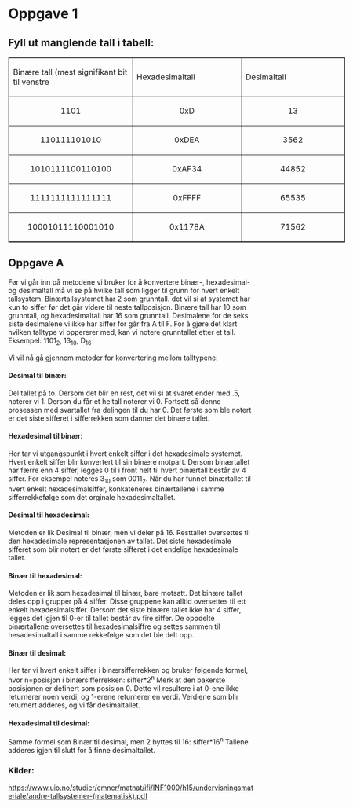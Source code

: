 # Oppgave 1


## Fyll ut manglende tall i tabell:
  <table style="width: 687px;" border="1">
  <tbody>
  <tr>
<td style="width: 250px;">
<p>Binære tall (mest signifikant bit til venstre</p>
</td>
<td style="width: 250px;">
<p>Hexadesimaltall</p>
</td>
<td style="width: 250px;">
<p>Desimaltall</p>
</td>
</tr>
<tr>
<td style="width: 200px; text-align: center;">
<p>1101</p>
</td>
<td style="width: 200px; text-align: center;">
<p>0xD</p>
</td>
<td style="width: 200px; text-align: center;">
<p>13</p>
</td>
</tr>
<tr>
<td style="width: 265px; text-align: center;">
<p>110111101010</p>
</td>
<td style="width: 204px; text-align: center;">
<p>0xDEA</p>
</td>
<td style="width: 195px; text-align: center;">
<p>3562</p>
</td>
</tr>
<tr>
<td style="width: 265px; text-align: center;">
<p>1010111100110100</p>
</td>
<td style="width: 204px; text-align: center;">
<p>0xAF34</p>
</td>
<td style="width: 195px; text-align: center;">
<p>44852</p>
</td>
</tr>
<tr>
<td style="width: 265px; text-align: center;">
<p>1111111111111111</p>
</td>
<td style="width: 204px; text-align: center;">
<p>0xFFFF</p>
</td>
<td style="width: 195px; text-align: center;">
<p>65535</p>
</td>
</tr>
<tr>
<td style="width: 265px; text-align: center;">
<p>10001011110001010</p>
</td>
<td style="width: 204px; text-align: center;">
<p>0x1178A</p>
</td>
<td style="width: 195px; text-align: center;">
<p>71562</p>
</td>
</tr>
</tbody>
</table>


## Oppgave A

Før vi går inn på metodene vi bruker for å konvertere binær-, hexadesimal- og desimaltall må vi se på hvilke tall som ligger til grunn for hvert enkelt tallsystem. Binærtallsystemet har 2 som grunntall. det vil si at systemet har kun to siffer før det går videre til neste tallposisjon. Binære tall har 10 som grunntall, og hexadesimaltall har 16 som grunntall. Desimalene for de seks siste desimalene vi ikke har siffer for går fra A til F. For å gjøre det klart hvilken talltype vi oppererer med, kan vi notere grunntallet etter et tall. Eksempel: 1101<sub>2</sub>, 13<sub>10</sub>, D<sub>16</sub>

Vi vil nå gå gjennom metoder for konvertering mellom talltypene:


#### Desimal til binær:
Del tallet på to. Dersom det blir en rest, det vil si at svaret ender med .5, noterer vi 1. Derson du får et heltall noterer vi 0. Fortsett så denne prosessen med svartallet fra delingen til du har 0. Det første som ble notert er det siste sifferet i sifferrekken som danner det binære tallet.

#### Hexadesimal til binær:
Her tar vi utgangspunkt i hvert enkelt siffer i det hexadesimale systemet. Hvert enkelt siffer blir konvertert til sin binære motpart. Dersom binærtallet har færre enn 4 siffer, legges 0 til i front helt til hvert binærtall består av 4 siffer. For eksempel noteres 3<sub>10</sub> som 0011<sub>2</sub>. Når du har funnet binærtallet til hvert enkelt hexadesimalsiffer, konkateneres binærtallene i samme sifferrekkefølge som det orginale hexadesimaltallet.

#### Desimal til hexadesimal:
Metoden er lik Desimal til binær, men vi deler på 16. Resttallet oversettes til den hexadesimale representasjonen av tallet. Det siste hexadesimale sifferet som blir notert er det første sifferet i det endelige hexadesimale tallet.

#### Binær til hexadesimal:
Metoden er lik som hexadesimal til binær, bare motsatt. Det binære tallet deles opp i grupper på 4 siffer. Disse gruppene kan alltid oversettes til ett enkelt hexadesimalsiffer. Dersom det siste binære tallet ikke har 4 siffer, legges det igjen til 0-er til tallet består av fire siffer. De oppdelte binærtallene oversettes til hexadesimalsiffre og settes sammen til hesadesimaltall i samme rekkefølge som det ble delt opp.

#### Binær til desimal:
Her tar vi hvert enkelt siffer i binærsifferrekken og bruker følgende formel, hvor n=posisjon i binærsifferrekken: siffer*2<sup>n</sup>
Merk at den bakerste posisjonen er definert som posisjon 0. Dette vil resultere i at 0-ene ikke returnerer noen verdi, og 1-erene returnerer en verdi. Verdiene som blir returnert adderes, og vi får desimaltallet.

#### Hexadesimal til desimal:
Samme formel som Binær til desimal, men 2 byttes til 16: siffer*16<sup>n</sup>
Tallene adderes igjen til slutt for å finne desimaltallet.

### Kilder:
https://www.uio.no/studier/emner/matnat/ifi/INF1000/h15/undervisningsmateriale/andre-tallsystemer-(matematisk).pdf
